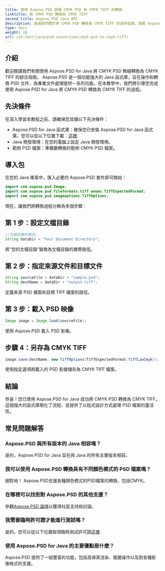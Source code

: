 ```yaml
---
title: 使用 Aspose.PSD 掌握 CMYK PSD 到 CMYK TIFF 的轉換
linktitle: 將 CMYK PSD 轉換為 CMYK TIFF
second_title: Aspose.PSD Java API
description: 透過我們關於將 CMYK PSD 轉換為 CMYK TIFF 的逐步指南，探索 Aspose.PSD for Java 的強大功能。輕鬆提升您的文件處理能力！
type: docs
weight: 10
url: /zh-hant/java/psd-conversion/cmyk-psd-to-cmyk-tiff/
---
```

## 介紹
歡迎閱讀我們有關使用 Aspose.PSD for Java 將 CMYK PSD 無縫轉換為 CMYK TIFF 的綜合指南。 Aspose.PSD 是一個功能強大的 Java 函式庫，旨在操作和轉換 PSD 文件，為專業文件處理提供一系列功能。在本教學中，我們將引導您完成使用 Aspose.PSD for Java 將 CMYK PSD 轉換為 CMYK TIFF 的過程。
## 先決條件
在深入學習本教程之前，請確保您具備以下先決條件：
- Aspose.PSD for Java 函式庫：確保您已安裝 Aspose.PSD for Java 函式庫。您可以從以下位置下載：[這裡](https://releases.aspose.com/psd/java/).
- Java 開發環境：在您的電腦上設定 Java 開發環境。
- 範例 PSD 檔案：準備要轉換的範例 CMYK PSD 檔案。
## 導入包
在您的 Java 專案中，匯入必要的 Aspose.PSD 套件即可開始：
```java
import com.aspose.psd.Image;
import com.aspose.psd.fileformats.tiff.enums.TiffExpectedFormat;
import com.aspose.psd.imageoptions.TiffOptions;
```
現在，讓我們將轉換過程分解為多個步驟：
## 第 1 步：設定文檔目錄
```java
//文檔目錄的路徑。
String dataDir = "Your Document Directory";
```
將“您的文檔目錄”替換為文檔目錄的實際路徑。
## 第 2 步：指定來源文件和目標文件
```java
String sourceFile = dataDir + "sample.psd";
String destName = dataDir + "output.tiff";
```
定義來源 PSD 檔案和目標 TIFF 檔案的路徑。
## 第 3 步：載入 PSD 映像
```java
Image image = Image.load(sourceFile);
```
使用 Aspose.PSD 載入 PSD 影像。
## 步驟 4：另存為 CMYK TIFF
```java
image.save(destName, new TiffOptions(TiffExpectedFormat.TiffLzwCmyk));
```
使用指定選項將載入的 PSD 影像儲存為 CMYK TIFF 檔案。
## 結論
恭喜！您已使用 Aspose.PSD for Java 成功將 CMYK PSD 轉換為 CMYK TIFF。這個強大的函式庫簡化了流程，並提供了以程式設計方式處理 PSD 檔案的靈活性。
## 常見問題解答
### Aspose.PSD 與所有版本的 Java 相容嗎？
是的，Aspose.PSD for Java 旨在與 Java 的所有主要版本相容。
### 我可以使用 Aspose.PSD 轉換具有不同顏色模式的 PSD 檔案嗎？
絕對地！ Aspose.PSD支援各種顏色模式的PSD檔案的轉換，包括CMYK。
### 在哪裡可以找到對 Aspose.PSD 的其他支援？
參觀[Aspose.PSD 論壇](https://forum.aspose.com/c/psd/34)以獲得社區支持和討論。
### 我需要臨時許可證才能進行測試嗎？
是的，您可以從以下位置取得臨時測試許可證[這裡](https://purchase.aspose.com/temporary-license/).
### 使用 Aspose.PSD for Java 的主要優點是什麼？
Aspose.PSD 提供了一組豐富的功能，包括高保真渲染、圖層操作以及對各種影像格式的支援。